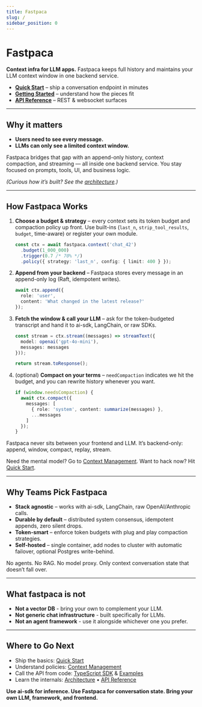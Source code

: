 ```yaml
---
title: Fastpaca
slug: /
sidebar_position: 0
---
```


# Fastpaca

**Context infra for LLM apps.** Fastpaca keeps full history and maintains your LLM context window in one backend service. 

- **[Quick Start](./usage/quickstart.md)** – ship a conversation endpoint in minutes  
- **[Getting Started](./usage/getting-started.md)** – understand how the pieces fit  
- **[API Reference](./api/rest.md)** – REST & websocket surfaces

---

## Why it matters

- **Users need to see every message.**
- **LLMs can only see a limited context window.**

Fastpaca bridges that gap with an append-only history, context compaction, and streaming — all inside one backend service. You stay focused on prompts, tools, UI, and business logic. 

*(Curious how it’s built? See the [architecture](./architecture.md).)*

---

## How Fastpaca Works

1. **Choose a budget & strategy** – every context sets its token budget and compaction policy up front. Use built-ins (`last_n`, `strip_tool_results`, `budget`, time-aware) or register your own module.  
   ```ts
   const ctx = await fastpaca.context('chat_42')
     .budget(1_000_000)
     .trigger(0.7 /* 70% */)
     .policy({ strategy: 'last_n', config: { limit: 400 } });
   ```
2. **Append from your backend** – Fastpaca stores every message in an append-only log (Raft, idempotent writes).  
   ```ts
   await ctx.append({
     role: 'user',
     content: 'What changed in the latest release?'
   });
   ```
3. **Fetch the window & call your LLM** – ask for the token-budgeted transcript and hand it to ai-sdk, LangChain, or raw SDKs.  
   ```ts
   const stream = ctx.stream((messages) => streamText({
     model: openai('gpt-4o-mini'),
     messages: messages
   }));

   return stream.toResponse();
   ```
4. (optional) **Compact on your terms** – `needCompaction` indicates we hit the budget, and you can rewrite history whenever you want.
   ```ts
   if (window.needsCompaction) {
     await ctx.compact({
       messages: [
         { role: 'system', content: summarize(messages) }, 
         ...messages
       ]
     });
   }
   ```

Fastpaca never sits between your frontend and LLM. It’s backend-only: append, window, compact, replay, stream.

Need the mental model? Go to [Context Management](./usage/context-management.md). Want to hack now? Hit [Quick Start](./usage/quickstart.md).

---

## Why Teams Pick Fastpaca

- **Stack agnostic** – works with ai-sdk, LangChain, raw OpenAI/Anthropic calls.  
- **Durable by default** – distributed system consensus, idempotent appends, zero silent drops.  
- **Token-smart** – enforce token budgets with plug and play compaction strategies.
- **Self-hosted** – single container, add nodes to cluster with automatic failover, optional Postgres write-behind.  

No agents. No RAG. No model proxy. Only context conversation state that doesn’t fall over.

---

## What fastpaca is not

- **Not a vector DB** - bring your own to complement your LLM.
- **Not generic chat infrastructure** - built specifically for LLMs.
- **Not an agent framework** - use it alongside whichever one you prefer.

---

## Where to Go Next

- Ship the basics: [Quick Start](./usage/quickstart.md)  
- Understand policies: [Context Management](./usage/context-management.md)  
- Call the API from code: [TypeScript SDK](./usage/typescript-sdk.md) & [Examples](./usage/examples.md)  
- Learn the internals: [Architecture](./architecture.md) • [API Reference](./api/rest.md)

**Use ai-sdk for inference. Use Fastpaca for conversation state. Bring your own LLM, framework, and frontend.**
